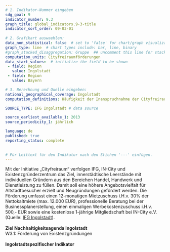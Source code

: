 ```yaml
---
# 1. Indikator-Nummer eingeben 
sdg_goal: 9 
indicator_number: 9.3
graph_title: global_indicators.9-3-title
indicator_sort_order: 09-03-01
 
# 2. Grafikart auswaehlen: 
data_non_statistical: false  # set to 'false' for chart/graph visualization 
graph_type: line  # chart types include: bar, line, binary 
#graph_stacked_disaggregation: Gruppe  ## uncomment this line for stacked bars. eplace 'Geschlecht' with the field of aggregation. 
computation_units: Cityfreiraumförderungen
data_start_values:  # initialize the field to be shown  
 - field: Region 
   value: Ingolstadt 
 - field: Region 
   value: Bayern 

# 3. Berechnung und Quelle eingeben: 
national_geographical_coverage: Ingolstadt 
computation_definitions: Häufigkeit der Inanspruchnahme der Cityfreiraumförderung

SOURCE_TYPE: IFG Ingolstadt # data source

source_earliest_available_1: 2013
source_periodicity_1: jährlich

language: de   
published: true 
reporting_status: complete
 
 
# Für Leittext für den Indikator nach den Stichen '---' einfügen. 
---
```

Mit der Initiative „Cityfreiraum“ verfolgen IFG, IN-City und Existenzgründerzentrum das Ziel, innerstädtische Leerstände mit individuellen Gründern aus den Bereichen Handel, Handwerk und Dienstleistung zu füllen. Damit soll eine höhere Angebotsvielfalt für Altstadtbesucher erzielt und Neugründungen gefördert werden. Die Förderung umfasst einen 12-monatigen Mietzuschuss i.H.v. 30% der Nettokaltmiete (max. 12.000 EUR), professionelle Beratung bei der Businessplanerstellung, einen einmaligen Werbekostenzuschuss i.H.v. 500,- EUR sowie eine kostenlose 1-jährige Mitgliedschaft bei IN-City e.V. (Quelle: <a href="https://www.ingolstadt-ifg.de/cityfreiraum">IFG Ingolstadt</a>).<br>
<br>
<b>Ziel Nachhaltigkeitsagenda Ingolstadt</b><br>
W3.1: Förderung von Existenzgründungen<br>
<br>
<b>Ingolstadtspezifischer Indikator</b>
